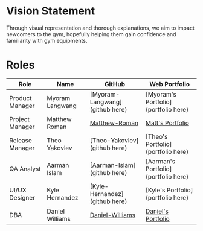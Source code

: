 # Vision Statement
Through visual representation and thorough explanations, we aim to impact newcomers to the gym, hopefully helping them gain confidence and familiarity with gym equipments.

# Roles
| Role            | Name            | GitHub                                            | Web Portfolio                                                                                                         |
|-----------------|-----------------|------------------------------------------------------------|-----------------------------------------------------------------------------------------------------------------------------------------|
| Product Manager | Myoram Langwang | [Myoram-Langwang](github here)                             | [Myoram's Portfolio](portfolio here)                                                                                                    |
| Project Manager | Matthew Roman   | [Matthew-Roman](https://github.com/Matthew-Roman)          | [Matt's Portfolio](https://www.codermerlin.academy/users/matthew-roman/Digital%20Portfolio/index.html) |
| Release Manager | Theo Yakovlev   | [Theo-Yakovlev](github here)                               | [Theo's Portfolio](portfolio here)                                                                                                       |
| QA Analyst      | Aarman Islam    | [Aarman-Islam](github here)                                | [Aarman's Portfolio](portfolio here)                                                                                                     |
| UI/UX Designer  | Kyle Hernandez  | [Kyle-Hernandez](github here)                              | [Kyle's Portfolio](portfolio here)                                                                                                       |
| DBA             | Daniel Williams | [Daniel-Williams](https://github.com/DanielComputerScience)| [Daniel's Portfolio](https://www.codermerlin.academy/users/elijah-williams/Digital%20Portfolio/index.html)|
